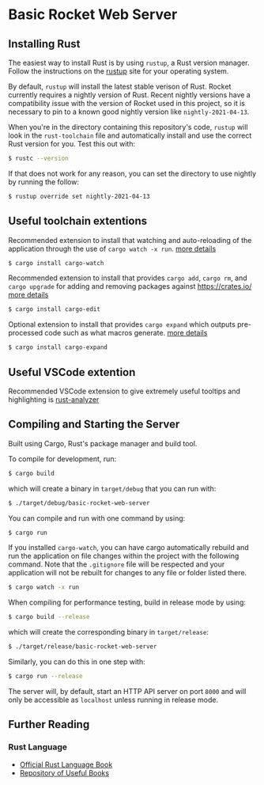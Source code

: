 # Basic Rocket Web Server

## Installing Rust

The easiest way to install Rust is by using `rustup`, a Rust version manager.
Follow the instructions on the [rustup](https://rustup.rs/) site for your operating system.

By default, `rustup` will install the latest stable verison of Rust. Rocket currently requires a nightly version of Rust. Recent nightly versions have a compatibility issue with the version of Rocket used in this project, so it is necessary to pin to a known good nightly version like `nightly-2021-04-13`.

When you're in the directory containing this repository's code, `rustup` will look in the `rust-toolchain` file and automatically install and use the correct Rust version for you. Test this out with:

```sh
$ rustc --version
```

If that does not work for any reason, you can set the directory to use nightly by running the follow:

```sh
$ rustup override set nightly-2021-04-13
```

## Useful toolchain extentions

Recommended extension to install that watching and auto-reloading of the application through the use of `cargo watch -x run`. [more details](https://crates.io/crates/cargo-watch)

```sh
$ cargo install cargo-watch
```

Recommended extension to install that provides `cargo add`, `cargo rm`, and `cargo upgrade` for adding and removing packages against https://crates.io/ [more details](https://crates.io/crates/cargo-edit)

```sh
$ cargo install cargo-edit
```

Optional extension to install that provides `cargo expand` which outputs pre-processed code such as what macros generate. [more details](https://crates.io/crates/cargo-expand)

```sh
$ cargo install cargo-expand
```

## Useful VSCode extention

Recommended VSCode extension to give extremely useful tooltips and highlighting is [rust-analyzer](https://github.com/rust-analyzer/rust-analyzer.git)

## Compiling and Starting the Server

Built using Cargo, Rust's package manager and build tool.

To compile for development, run:

```sh
$ cargo build
```

which will create a binary in `target/debug` that you can run with:

```sh
$ ./target/debug/basic-rocket-web-server
```

You can compile and run with one command by using:

```sh
$ cargo run
```

If you installed `cargo-watch`, you can have cargo automatically rebuild and run the application on file changes within the project with the following command. Note that the `.gitignore` file will be respected and your application will not be rebuilt for changes to any file or folder listed there.

```sh
$ cargo watch -x run
```

When compiling for performance testing, build in release mode by using:

```sh
$ cargo build --release
```

which will create the corresponding binary in `target/release`:

```sh
$ ./target/release/basic-rocket-web-server
```

Similarly, you can do this in one step with:

```sh
$ cargo run --release
```

The server will, by default, start an HTTP API server on port `8000` and will only be accessible as `localhost` unless running in release mode.

## Further Reading

### Rust Language

- [Official Rust Language Book](https://doc.rust-lang.org/book/)
- [Repository of Useful Books](https://github.com/sger/RustBooks)
